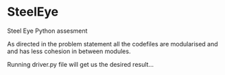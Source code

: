 # SteelEye
Steel Eye Python assesment

As directed in the problem statement all the codefiles are modularised and
and has less cohesion in between modules.

Running driver.py file will get us the desired result...
